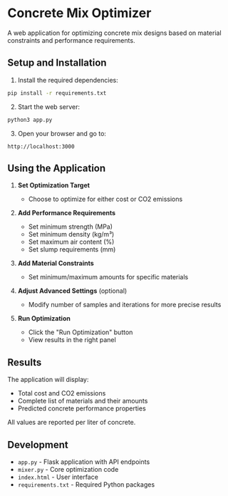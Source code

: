 # Concrete Mix Optimizer

A web application for optimizing concrete mix designs based on material constraints and performance requirements.

## Setup and Installation

1. Install the required dependencies:

```bash
pip install -r requirements.txt
```

2. Start the web server:

```bash
python3 app.py
```

3. Open your browser and go to:

```
http://localhost:3000
```

## Using the Application

1. **Set Optimization Target**

   - Choose to optimize for either cost or CO2 emissions

2. **Add Performance Requirements**

   - Set minimum strength (MPa)
   - Set minimum density (kg/m³)
   - Set maximum air content (%)
   - Set slump requirements (mm)

3. **Add Material Constraints**

   - Set minimum/maximum amounts for specific materials

4. **Adjust Advanced Settings** (optional)

   - Modify number of samples and iterations for more precise results

5. **Run Optimization**
   - Click the "Run Optimization" button
   - View results in the right panel

## Results

The application will display:

- Total cost and CO2 emissions
- Complete list of materials and their amounts
- Predicted concrete performance properties

All values are reported per liter of concrete.

## Development

- `app.py` - Flask application with API endpoints
- `mixer.py` - Core optimization code
- `index.html` - User interface
- `requirements.txt` - Required Python packages
